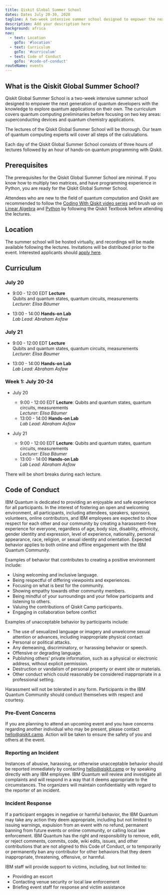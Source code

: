 ```yaml
---
title: Qiskit Global Summer School
dates: Dates July 20-30, 2020
tagline: A two-week intensive summer school designed to empower the next generation of quantum developers with the knowledge to explore quantum applications on their own.
description: Add your description here
background: africa
nav:
  - text: Location
    goTo: '#location'
  - text: Curriculum
    goTo: '#curriculum'
  - text: Code of Conduct
    goTo: '#code-of-conduct'
routeName: events
---
```


## What is the Qiskit Global Summer School?
Qiskit Global Summer School is a two-week intensive summer school designed to empower the next generation of quantum developers with the knowledge to explore quantum applications on their own. The curriculum covers quantum computing preliminaries before focusing on two key areas: superconducting devices and quantum chemistry applications.

The lectures of the Qiskit Global Summer School will be thorough. Our team of quantum computing experts will cover all steps of the calculations.

Each day of the Qiskit Global Summer School consists of three hours of lectures followed by an hour of hands-on quantum programming with Qiskit.

## Prerequisites
The prerequisites for the Qiskit Global Summer School are minimal. If you know how to multiply two matrices, and have programming experience in Python, you are ready for the Qiskit Global Summer School.

Attendees who are new to the field of quantum computation and Qiskit are recommended to follow the [Coding With Qiskit video series](http://qisk.it/cwq) and brush up on [Linear Algebra](https://qiskit.org/textbook/ch-prerequisites/linear_algebra.html) and [Python](https://qiskit.org/textbook/ch-prerequisites/python-and-jupyter-notebooks.html) by following the Qiskit Textbook before attending the lectures.

## Location

The summer school will be hosted virtually, and recordings will be made available following the lectures. Invitations will be distributed prior to the event. Interested applicants should [apply here]().

## Curriculum

### July 20
-	9:00 - 12:00 EDT **Lecture**\
Qubits and quantum states, quantum circuits, measurements\
_Lecturer: Elisa B&auml;umer_

-	13:00 - 14:00 **Hands-on Lab**\
_Lab Lead: Abraham Asfaw_

### July 21
-	9:00 - 12:00 EDT **Lecture**\
Qubits and quantum states, quantum circuits, measurements\
_Lecturer: Elisa Baumer_

-	13:00 - 14:00 **Hands-on Lab**\
_Lab Lead: Abraham Asfaw_

### Week 1: July 20-24
-	July 20
	- 9:00 - 12:00 EDT **Lecture**: Qubits and quantum states, quantum circuits, measurements\
	_Lecturer: Elisa B&auml;umer_
	-	13:00 - 14:00 **Hands-on Lab**\
	_Lab Lead: Abraham Asfaw_

-	July 21
	- 9:00 - 12:00 EDT **Lecture**: Qubits and quantum states, quantum circuits, measurements\
	_Lecturer: Elisa B&auml;umer_
	-	13:00 - 14:00 **Hands-on Lab**\
	_Lab Lead: Abraham Asfaw_

There will be short breaks during each lecture.

## Code of Conduct

IBM Quantum is dedicated to providing an enjoyable and safe experience for all participants. In the interest of fostering an open and welcoming environment, all participants, including attendees, speakers, sponsors, volunteers, online contributors, and IBM employees are expected to show respect for each other and our community by creating a harassment-free experience for everyone, regardless of age, body size, disability, ethnicity, gender identity and expression, level of experience, nationality, personal appearance, race, religion, or sexual identity and orientation. Expected behavior applies to both online and offline engagement with the IBM Quantum Community.

Examples of behavior that contributes to creating a positive environment include:

- Using welcoming and inclusive language.
- Being respectful of differing viewpoints and experiences.
- Focusing on what is best for the community.
- Showing empathy towards other community members.
- Being mindful of your surroundings and your fellow participants and listening to others.
- Valuing the contributions of Qiskit Camp participants.
- Engaging in collaboration before conflict

Examples of unacceptable behavior by participants include:

- The use of sexualized language or imagery and unwelcome sexual attention or advances, including inappropriate physical contact
- Personal or political attacks.
- Any demeaning, discriminatory, or harassing behavior or speech.
- Offensive or degrading language.
- Publishing others' private information, such as a physical or electronic address, without explicit permission.
- Destruction or vandalism of personal property or event site or materials.
- Other conduct which could reasonably be considered inappropriate in a professional setting.

Harassment will not be tolerated in any form. Participants in the IBM Quantum Community should conduct themselves with respect and courtesy.

### Pre-Event Concerns

If you are planning to attend an upcoming event and you have concerns regarding another individual who may be present, please contact [hello@qiskit.camp](mailto:hello@qiskit.camp). Action will be taken to ensure the safety of you and others at the event.

### Reporting an Incident

Instances of abusive, harassing, or otherwise unacceptable behavior should be reported immediately by contacting [hello@qiskit.camp](mailto:hello@qiskit.camp) or by speaking directly with any IBM employee. IBM Quantum will review and investigate all complaints and will respond in a way that it deems appropriate to the circumstances. The organizers will maintain confidentiality with regard to the reporter of an incident.

### Incident Response

If a participant engages in negative or harmful behavior, the IBM Quantum may take any action they deem appropriate, including but not limited to issuing warnings, expulsion from an event with no refund, permanent banning from future events or online community, or calling local law enforcement. IBM Quantum has the right and responsibility to remove, edit, or reject comments, commits, code, wiki edits, issues, and other contributions that are not aligned to this Code of Conduct, or to temporarily or permanently ban any contributor for other behaviors that they deem inappropriate, threatening, offensive, or harmful.

IBM staff will provide support to victims, including, but not limited to:

- Providing an escort
- Contacting venue security or local law enforcement
- Briefing event staff for response and victim assistance
